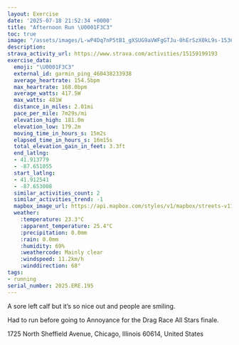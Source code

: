 ```yaml
---
layout: Exercise
date: '2025-07-18 21:52:34 +0000'
title: "Afternoon Run \U0001F3C3"
toc: true
image: "/assets/images/L-wP4Dq7nP5tB1_gXSUG9aVWFgGTJu-0hErSzX0kL9s-1536x2048.jpg.jpeg"
description:
strava_activity_url: https://www.strava.com/activities/15159199193
exercise_data:
  emoji: "\U0001F3C3"
  external_id: garmin_ping_460438233938
  average_heartrate: 154.5bpm
  max_heartrate: 168.0bpm
  average_watts: 417.5W
  max_watts: 481W
  distance_in_miles: 2.01mi
  pace_per_mile: 7m29s/mi
  elevation_high: 181.0m
  elevation_low: 179.2m
  moving_time_in_hours_s: 15m2s
  elapsed_time_in_hours_s: 16m15s
  total_elevation_gain_in_feet: 3.3ft
  end_latlng:
  - 41.913779
  - -87.651055
  start_latlng:
  - 41.912541
  - -87.653008
  similar_activities_count: 2
  similar_activities_trend: -1
  mapbox_image_url: https://api.mapbox.com/styles/v1/mapbox/streets-v11/static/path-5+787af2-1.0(gny~Fhw~uO_AFc%40Hq%40Bw%40CeAGc%40%40WAg%40Jo%40%3Fe%40HsABg%40Hc%40%40WGwA%3FQEa%40%40SDS%40s%40Ai%40%40cANUKmAGo%40Le%40%3Fm%40Ho%40Da%40%3F%5BDOAi%40MkB%3FiALe%40NUBYAo%40BYIc%40CS%3FUJU%3FM%40o%40Ck%40Bw%40%3Fi%40Eu%40%40IQIs%40M_%40Is%40KW%3FEHGHa%40AK%3Fe%40E_%40%40m%40FEBs%40Iy%40Dk%40EsDBG%3FQBGFgBE%7DADMHC%60BC~A%40LCv%40Cp%40%40B%40%40LEp%40Dj%40Cd%40%40v%40GvA%40xBFVHLJLHBJ%3FRG%60%40Jr%40B%5CDxBFf%40KJGZARE%5EFjAG%5E%3FtBPd%40IjACZGr%40E%60%40Ah%40DtAKPBj%40MrAGLGXAl%40%40l%40C%5C%40VD~BCXEN%40),pin-s-s+e5b22e(-87.65317,41.91476),pin-s-f+89ae00(-87.65095000000001,41.91608)/auto/800x800?access_token=pk.eyJ1Ijoiam9zaGJlY2ttYW4iLCJhIjoiY205eWR2aDd1MWZ6djJrbXc4a3M0bWZleiJ9.XiG9OWkNcZk2QzjJbxLB4A
  weather:
    :temperature: 23.3°C
    :apparent_temperature: 25.4°C
    :precipitation: 0.0mm
    :rain: 0.0mm
    :humidity: 69%
    :weathercode: Mainly clear
    :windspeed: 11.2km/h
    :winddirection: 68°
tags:
- running
serial_number: 2025.ERE.195
---
```

A sore left calf but it’s so nice out and people are smiling. 

Had to run before going to Annoyance for the Drag Race All Stars finale.

1725 North Sheffield Avenue, Chicago, Illinois 60614, United States
